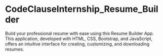 # CodeClauseInternship_Resume_Builder
Build your professional resume with ease using this Resume Builder App. This application, developed with HTML, CSS, Bootstrap, and JavaScript, offers an intuitive interface for creating, customizing, and downloading resumes.
